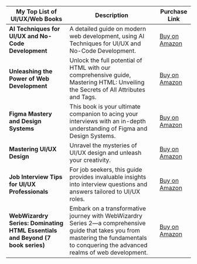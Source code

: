 | My Top List of UI/UX/Web Books                             | Description                      | Purchase Link                        |
|-------------------------------------------------|----------------------------------|--------------------------------------|
| **AI Techniques for UI/UX and No-Code Development** | A detailed guide on modern web development, using AI Techniques for UI/UX and No-Code Development. | [Buy on Amazon](https://www.amazon.com/dp/B0DD3DRG23) |
| **Unleashing the Power of Web Development** | Unlock the full potential of HTML with our comprehensive guide, Mastering HTML: Unveiling the Secrets of All Attributes and Tags. | [Buy on Amazon](https://www.amazon.com/dp/B0CL8J84NF) |
| **Figma Mastery and Design Systems** | This book is your ultimate companion to acing your interviews with an in-depth understanding of Figma and Design Systems. | [Buy on Amazon](https://www.amazon.com/dp/B0CPG27FR9) |
| **Mastering UI/UX Design** |Unravel the mysteries of UI/UX design and unleash your creativity. | [Buy on Amazon](https://www.amazon.com/dp/B0CYDJLQMF) |
| **Job Interview Tips for UI/UX Professionals** |For job seekers, this guide provides invaluable insights into interview questions and answers tailored to UI/UX roles. | [Buy on Amazon](https://www.amazon.com/dp/B0CM7ZQLMR) |
| **WebWizardry Series: Dominating HTML Essentials and Beyond (7 book series)** |Embark on a transformative journey with WebWizardry Series 2—a comprehensive guide that takes you from mastering the fundamentals to conquering the advanced realms of web development.| [Buy on Amazon](https://www.amazon.com/dp/B0CL2Y1NRG?binding=paperback&ref=dbs_m_mng_rwt_sft_tpbk_tkin) |


